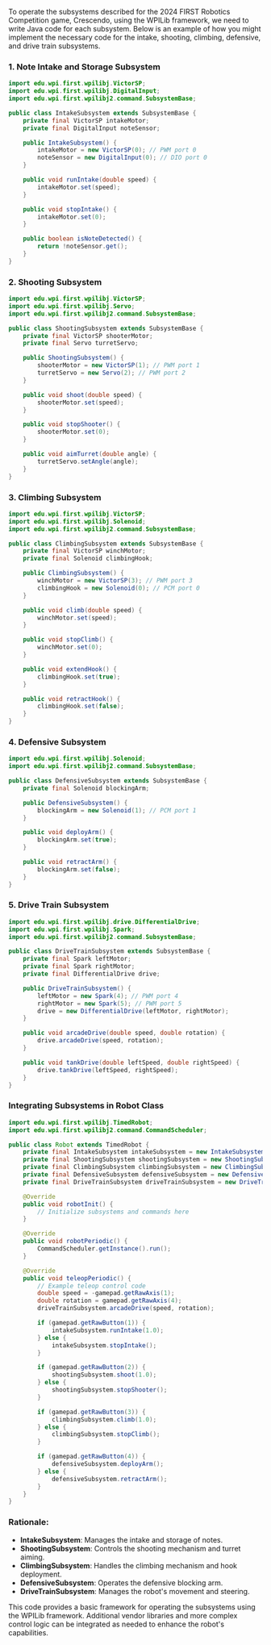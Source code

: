To operate the subsystems described for the 2024 FIRST Robotics Competition game, Crescendo, using the WPILib framework, we need to write Java code for each subsystem. Below is an example of how you might implement the necessary code for the intake, shooting, climbing, defensive, and drive train subsystems.

### 1. **Note Intake and Storage Subsystem**
```java
import edu.wpi.first.wpilibj.VictorSP;
import edu.wpi.first.wpilibj.DigitalInput;
import edu.wpi.first.wpilibj2.command.SubsystemBase;

public class IntakeSubsystem extends SubsystemBase {
    private final VictorSP intakeMotor;
    private final DigitalInput noteSensor;

    public IntakeSubsystem() {
        intakeMotor = new VictorSP(0); // PWM port 0
        noteSensor = new DigitalInput(0); // DIO port 0
    }

    public void runIntake(double speed) {
        intakeMotor.set(speed);
    }

    public void stopIntake() {
        intakeMotor.set(0);
    }

    public boolean isNoteDetected() {
        return !noteSensor.get();
    }
}
```

### 2. **Shooting Subsystem**
```java
import edu.wpi.first.wpilibj.VictorSP;
import edu.wpi.first.wpilibj.Servo;
import edu.wpi.first.wpilibj2.command.SubsystemBase;

public class ShootingSubsystem extends SubsystemBase {
    private final VictorSP shooterMotor;
    private final Servo turretServo;

    public ShootingSubsystem() {
        shooterMotor = new VictorSP(1); // PWM port 1
        turretServo = new Servo(2); // PWM port 2
    }

    public void shoot(double speed) {
        shooterMotor.set(speed);
    }

    public void stopShooter() {
        shooterMotor.set(0);
    }

    public void aimTurret(double angle) {
        turretServo.setAngle(angle);
    }
}
```

### 3. **Climbing Subsystem**
```java
import edu.wpi.first.wpilibj.VictorSP;
import edu.wpi.first.wpilibj.Solenoid;
import edu.wpi.first.wpilibj2.command.SubsystemBase;

public class ClimbingSubsystem extends SubsystemBase {
    private final VictorSP winchMotor;
    private final Solenoid climbingHook;

    public ClimbingSubsystem() {
        winchMotor = new VictorSP(3); // PWM port 3
        climbingHook = new Solenoid(0); // PCM port 0
    }

    public void climb(double speed) {
        winchMotor.set(speed);
    }

    public void stopClimb() {
        winchMotor.set(0);
    }

    public void extendHook() {
        climbingHook.set(true);
    }

    public void retractHook() {
        climbingHook.set(false);
    }
}
```

### 4. **Defensive Subsystem**
```java
import edu.wpi.first.wpilibj.Solenoid;
import edu.wpi.first.wpilibj2.command.SubsystemBase;

public class DefensiveSubsystem extends SubsystemBase {
    private final Solenoid blockingArm;

    public DefensiveSubsystem() {
        blockingArm = new Solenoid(1); // PCM port 1
    }

    public void deployArm() {
        blockingArm.set(true);
    }

    public void retractArm() {
        blockingArm.set(false);
    }
}
```

### 5. **Drive Train Subsystem**
```java
import edu.wpi.first.wpilibj.drive.DifferentialDrive;
import edu.wpi.first.wpilibj.Spark;
import edu.wpi.first.wpilibj2.command.SubsystemBase;

public class DriveTrainSubsystem extends SubsystemBase {
    private final Spark leftMotor;
    private final Spark rightMotor;
    private final DifferentialDrive drive;

    public DriveTrainSubsystem() {
        leftMotor = new Spark(4); // PWM port 4
        rightMotor = new Spark(5); // PWM port 5
        drive = new DifferentialDrive(leftMotor, rightMotor);
    }

    public void arcadeDrive(double speed, double rotation) {
        drive.arcadeDrive(speed, rotation);
    }

    public void tankDrive(double leftSpeed, double rightSpeed) {
        drive.tankDrive(leftSpeed, rightSpeed);
    }
}
```

### Integrating Subsystems in Robot Class
```java
import edu.wpi.first.wpilibj.TimedRobot;
import edu.wpi.first.wpilibj2.command.CommandScheduler;

public class Robot extends TimedRobot {
    private final IntakeSubsystem intakeSubsystem = new IntakeSubsystem();
    private final ShootingSubsystem shootingSubsystem = new ShootingSubsystem();
    private final ClimbingSubsystem climbingSubsystem = new ClimbingSubsystem();
    private final DefensiveSubsystem defensiveSubsystem = new DefensiveSubsystem();
    private final DriveTrainSubsystem driveTrainSubsystem = new DriveTrainSubsystem();

    @Override
    public void robotInit() {
        // Initialize subsystems and commands here
    }

    @Override
    public void robotPeriodic() {
        CommandScheduler.getInstance().run();
    }

    @Override
    public void teleopPeriodic() {
        // Example teleop control code
        double speed = -gamepad.getRawAxis(1);
        double rotation = gamepad.getRawAxis(4);
        driveTrainSubsystem.arcadeDrive(speed, rotation);

        if (gamepad.getRawButton(1)) {
            intakeSubsystem.runIntake(1.0);
        } else {
            intakeSubsystem.stopIntake();
        }

        if (gamepad.getRawButton(2)) {
            shootingSubsystem.shoot(1.0);
        } else {
            shootingSubsystem.stopShooter();
        }

        if (gamepad.getRawButton(3)) {
            climbingSubsystem.climb(1.0);
        } else {
            climbingSubsystem.stopClimb();
        }

        if (gamepad.getRawButton(4)) {
            defensiveSubsystem.deployArm();
        } else {
            defensiveSubsystem.retractArm();
        }
    }
}
```

### Rationale:
- **IntakeSubsystem**: Manages the intake and storage of notes.
- **ShootingSubsystem**: Controls the shooting mechanism and turret aiming.
- **ClimbingSubsystem**: Handles the climbing mechanism and hook deployment.
- **DefensiveSubsystem**: Operates the defensive blocking arm.
- **DriveTrainSubsystem**: Manages the robot's movement and steering.

This code provides a basic framework for operating the subsystems using the WPILib framework. Additional vendor libraries and more complex control logic can be integrated as needed to enhance the robot's capabilities.